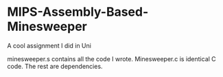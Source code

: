 # MIPS-Assembly-Based-Minesweeper
A cool assignment I did in Uni

minesweeper.s contains all the code I wrote. 
Minesweeper.c is identical C code.
The rest are dependencies.
